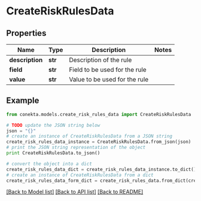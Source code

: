 # CreateRiskRulesData


## Properties
Name | Type | Description | Notes
------------ | ------------- | ------------- | -------------
**description** | **str** | Description of the rule | 
**field** | **str** | Field to be used for the rule | 
**value** | **str** | Value to be used for the rule | 

## Example

```python
from conekta.models.create_risk_rules_data import CreateRiskRulesData

# TODO update the JSON string below
json = "{}"
# create an instance of CreateRiskRulesData from a JSON string
create_risk_rules_data_instance = CreateRiskRulesData.from_json(json)
# print the JSON string representation of the object
print CreateRiskRulesData.to_json()

# convert the object into a dict
create_risk_rules_data_dict = create_risk_rules_data_instance.to_dict()
# create an instance of CreateRiskRulesData from a dict
create_risk_rules_data_form_dict = create_risk_rules_data.from_dict(create_risk_rules_data_dict)
```
[[Back to Model list]](../README.md#documentation-for-models) [[Back to API list]](../README.md#documentation-for-api-endpoints) [[Back to README]](../README.md)


